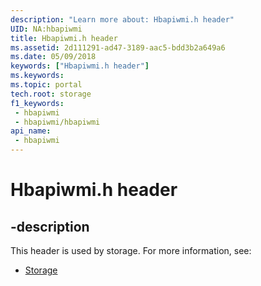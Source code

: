 ```yaml
---
description: "Learn more about: Hbapiwmi.h header"
UID: NA:hbapiwmi
title: Hbapiwmi.h header
ms.assetid: 2d111291-ad47-3189-aac5-bdd3b2a649a6
ms.date: 05/09/2018
keywords: ["Hbapiwmi.h header"]
ms.keywords: 
ms.topic: portal
tech.root: storage
f1_keywords:
 - hbapiwmi
 - hbapiwmi/hbapiwmi
api_name:
 - hbapiwmi
---
```


# Hbapiwmi.h header


## -description

This header is used by storage. For more information, see:

- [Storage](../_storage/index.md)


